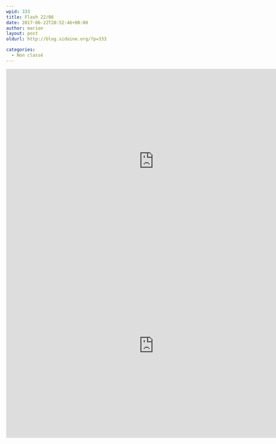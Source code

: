 ```yaml
---
wpid: 333
title: Flash 22/06
date: 2017-06-22T20:52:46+00:00
author: marion
layout: post
oldurl: http://blog.sidoine.org/?p=333

categories:
  - Non classé
---
```


<iframe width="800" height="500" src="https://www.youtube.com/embed/nvHvlyx2oRc" frameborder="0" allow="accelerometer; autoplay; encrypted-media; gyroscope; picture-in-picture" allowfullscreen></iframe>

<iframe width="800" height="500" src="https://www.youtube.com/embed/3bU0gu4wifw" frameborder="0" allow="accelerometer; autoplay; encrypted-media; gyroscope; picture-in-picture" allowfullscreen></iframe>